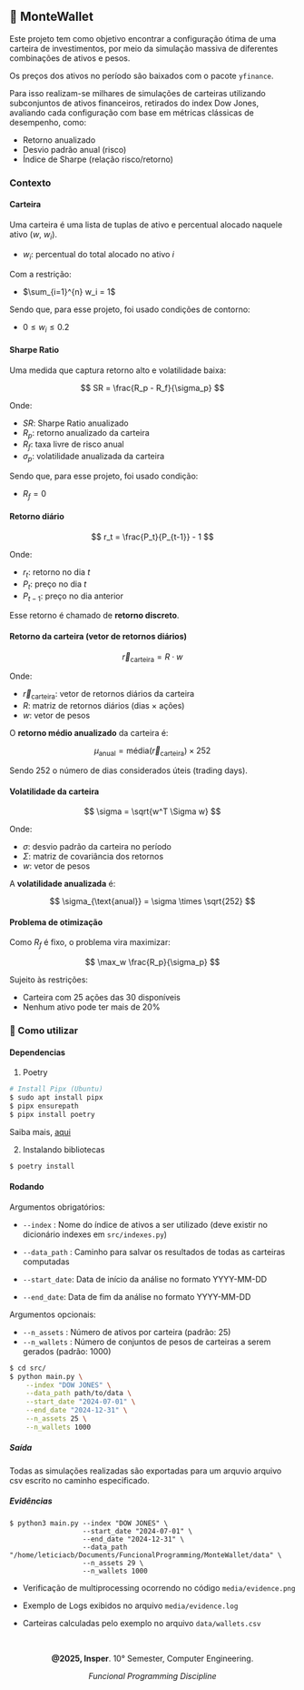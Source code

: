 
## 🚀 MonteWallet

Este projeto tem como objetivo encontrar a configuração ótima de uma carteira de investimentos,
por meio da simulação massiva de diferentes combinações de ativos e pesos.

Os preços dos ativos no período são baixados com o pacote `yfinance`.

Para isso realizam-se milhares de simulações de carteiras utilizando subconjuntos de ativos financeiros, retirados do index Dow Jones,
avaliando cada configuração com base em métricas clássicas de desempenho, como:

- Retorno anualizado
- Desvio padrão anual (risco)
- Índice de Sharpe (relação risco/retorno)

###  Contexto

#### Carteira

Uma carteira é uma lista de tuplas de ativo e percentual alocado naquele ativo ($w$, $w_i$).

* $w_i$: percentual do total alocado no ativo $i$

Com a restrição:

* $\sum_{i=1}^{n} w_i = 1$

Sendo que, para esse projeto, foi usado condições de contorno:

* $0 \leq w_i \leq 0.2$


####  Sharpe Ratio

Uma medida que captura retorno alto e volatilidade baixa:

$$
SR = \frac{R_p - R_f}{\sigma_p}
$$

Onde:

* $SR$: Sharpe Ratio anualizado
* $R_p$: retorno anualizado da carteira
* $R_f$: taxa livre de risco anual 
* $\sigma_p$: volatilidade anualizada da carteira

Sendo que, para esse projeto, foi usado condição:

* $R_f = 0$

#### Retorno diário

$$
r_t = \frac{P_t}{P_{t-1}} - 1
$$

Onde:

* $r_t$: retorno no dia $t$
* $P_t$: preço no dia $t$
* $P_{t-1}$: preço no dia anterior

Esse retorno é chamado de **retorno discreto**.


#### Retorno da carteira (vetor de retornos diários)

$$
\vec{r}_{\text{carteira}} = R \cdot w
$$

Onde:

* $\vec{r}_{\text{carteira}}$: vetor de retornos diários da carteira
* $R$: matriz de retornos diários (dias × ações)
* $w$: vetor de pesos

O **retorno médio anualizado** da carteira é:

$$
\mu_{\text{anual}} = \text{média}(\vec{r}_{\text{carteira}}) \times 252
$$

Sendo 252 o número de dias considerados úteis (trading days).

#### Volatilidade da carteira

$$
\sigma = \sqrt{w^T \Sigma w}
$$

Onde:

* $\sigma$: desvio padrão da carteira no período
* $\Sigma$: matriz de covariância dos retornos
* $w$: vetor de pesos

A **volatilidade anualizada** é:

$$
\sigma_{\text{anual}} = \sigma \times \sqrt{252}
$$


#### Problema de otimização

Como $R_f$ é fixo, o problema vira maximizar:

$$
\max_w \frac{R_p}{\sigma_p}
$$

Sujeito às restrições:

* Carteira com 25 ações das 30 disponíveis
* Nenhum ativo pode ter mais de 20%

### 📌 Como utilizar

#### Dependencias

1. Poetry
```bash 
# Install Pipx (Ubuntu)
$ sudo apt install pipx
$ pipx ensurepath
$ pipx install poetry
```
Saiba mais, [aqui](https://python-poetry.org/docs/)

2. Instalando bibliotecas
```bash 
$ poetry install  
```

#### Rodando

Argumentos obrigatórios:

  * `--index`     :    Nome do índice de ativos a ser utilizado (deve existir no dicionário indexes em `src/indexes.py`)

  * `--data_path` :    Caminho para salvar os resultados de todas as carteiras computadas

  * `--start_date`:    Data de início da análise no formato YYYY-MM-DD

  * `--end_date`:      Data de fim da análise no formato YYYY-MM-DD

Argumentos opcionais:

* `--n_assets`  :    Número de ativos por carteira (padrão: 25)
* `--n_wallets` :    Número de conjuntos de pesos de carteiras a serem gerados (padrão: 1000)


```bash
$ cd src/
$ python main.py \
    --index "DOW JONES" \
    --data_path path/to/data \
    --start_date "2024-07-01" \
    --end_date "2024-12-31" \
    --n_assets 25 \
    --n_wallets 1000
```
##### Saída

Todas as simulações realizadas são exportadas para um arquvio arquivo csv escrito no caminho especificado.

##### Evidências

```
$ python3 main.py --index "DOW JONES" \
                  --start_date "2024-07-01" \
                  --end_date "2024-12-31" \
                  --data_path "/home/leticiacb/Documents/FuncionalProgramming/MonteWallet/data" \
                  --n_assets 29 \
                  --n_wallets 1000 
```

* Verificação de multiprocessing ocorrendo no código `media/evidence.png`

* Exemplo de Logs exibidos no arquivo `media/evidence.log`

* Carteiras calculadas pelo exemplo no arquivo `data/wallets.csv`

<br>

<div align="center">
  
**@2025, Insper**. 10° Semester, Computer Engineering.

_Funcional Programming Discipline_
  
</div>
